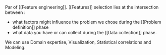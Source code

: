 Par of [[Feature engineering]]. [[Features]] selection lies at the intersection between : 
* what factors might influence the problem we chose during the [[Problem definition]] phase  
* what data you have or can collect during the [[Data collection]] phase.

We can use Domain expertise, Visualization, Statistical correlations and Modeling. 